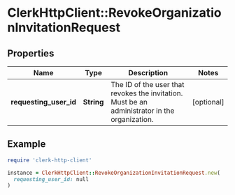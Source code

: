 # ClerkHttpClient::RevokeOrganizationInvitationRequest

## Properties

| Name | Type | Description | Notes |
| ---- | ---- | ----------- | ----- |
| **requesting_user_id** | **String** | The ID of the user that revokes the invitation. Must be an administrator in the organization. | [optional] |

## Example

```ruby
require 'clerk-http-client'

instance = ClerkHttpClient::RevokeOrganizationInvitationRequest.new(
  requesting_user_id: null
)
```

